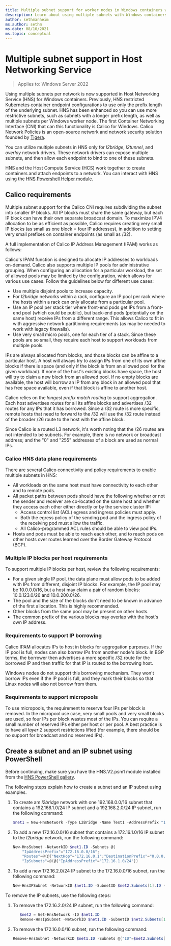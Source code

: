 ```yaml
---
title: Multiple subnet support for worker nodes in Windows containers with Calico for Windows
description: Learn about using multiple subnets with Windows containers using Calico.
author: sethmanheim
ms.author: sethm
ms.date: 08/10/2021
ms.topic: conceptual
---
```


# Multiple subnet support in Host Networking Service

> Applies to: Windows Server 2022

Using multiple subnets per network is now supported in Host Networking Service (HNS) for Windows containers. Previously, HNS restricted Kubernetes container endpoint configurations to use only the prefix length of the underlying subnet. HNS has been enhanced so you can use more restrictive subnets, such as subnets with a longer prefix length, as well as multiple subnets per Windows worker node. The first Container Networking Interface (CNI) that can this functionality is Calico for Windows. Calico Network Policies is an open-source network and network security solution founded by [Tigera](https://www.tigera.io/).

You can utilize multiple subnets in HNS only for _l2bridge_, _l2tunnel_, and _overlay_ network drivers. These network drivers can expose multiple subnets, and then allow each endpoint to bind to one of these subnets.

HNS and the Host Compute Service (HCS) work together to create containers and attach endpoints to a network. You can interact with HNS using the [HNS Powershell Helper module](https://www.powershellgallery.com/packages/HNS/0.2.4).

## Calico requirements

Multiple subnet support for the Calico CNI requires subdividing the subnet into smaller IP blocks. All IP blocks must share the same gateway, but each IP block can have their own separate broadcast domain. To maximize IPV4 allocation to be as efficient as possible, Calico requires creating very small IP blocks (as small as one block = four IP addresses), in addition to setting very small prefixes on container endpoints (as small as /32).

A full implementation of Calico IP Address Management (IPAM) works as follows:

Calico's IPAM function is designed to allocate IP addresses to workloads on-demand. Calico also supports multiple IP pools for administrative grouping. When configuring an allocation for a particular workload, the set of allowed pools may be limited by the configuration, which allows for various use cases. Follow the guidelines below for different use cases:

- Use multiple disjoint pools to increase capacity.
- For _l2bridge_ networks within a rack, configure an IP pool per rack where the hosts within a rack can only allocate from a particular pool.
- Use an IP pool per stack tier where front-end pods get IPs from a front-end pool (which could be public), but back-end pods (potentially on the same host) receive IPs from a different range. This allows Calico to fit in with aggressive network partitioning requirements (as may be needed to work with legacy firewalls).
- Use very small micro pools, one for each tier of a stack. Since these pools are so small, they require each host to support workloads from multiple pools.

 IPs are always allocated from blocks, and those blocks can be affine to a particular host. A host will always try to assign IPs from one of its own affine blocks if there is space (and only if the block is from an allowed pool for the given workload). If none of the host's existing blocks have space, the host will try to claim a new block from an allowed pool. If no empty blocks are available, the host will borrow an IP from any block in an allowed pool that has free space available, even if that block is affine to another host.

Calico relies on the _longest prefix match routing_ to support aggregation. Each host advertises routes for all its affine blocks and advertises /32 routes for any IPs that it has borrowed. Since a /32 route is more specific, remote hosts that need to forward to the /32 will use the /32 route instead of the broader /26 route to the host with the affine block.

Since Calico is a routed L3 network, it's worth noting that the /26 routes are not intended to be subnets. For example, there is no network or broadcast address; and the "0" and "255" addresses of a block are used as normal IPs.

### Calico HNS data plane requirements

There are several Calico connectivity and policy requirements to enable multiple subnets in HNS:

- All workloads on the same host must have connectivity to each other and to remote pods.
- All packet paths between pods should have the following whether or not the sender and receiver are co-located on the same host and whether they access each other either directly or by the service cluster IP:
  - Access control list (ACL) egress and ingress policies must apply.
  - Both the egress policy of the sending pod and the ingress policy of the receiving pod must allow the traffic.
  - All Calico-programmed ACL rules should be able to view pod IPs.
 - Hosts and pods must be able to reach each other, and to reach pods on other hosts over routes learned over the Border Gateway Protocol (BGP).

### Multiple IP blocks per host requirements

To support multiple IP blocks per host, review the following requirements:

- For a given single IP pool, the data plane must allow pods to be added with IPs from different, disjoint IP blocks. For example, the IP pool may be 10.0.0.0/16, but a host may claim a pair of random blocks: 10.0.123.0/26 and 10.0.200.0/26.
- The pool and the size of the blocks don't need to be known in advance of the first allocation. This is highly recommended.
- Other blocks from the same pool may be present on other hosts.
- The common prefix of the various blocks may overlap with the host's own IP address.

### Requirements to support IP borrowing

Calico IPAM allocates IPs to host in blocks for aggregation purposes. If the IP pool is full, nodes can also _borrow_ IPs from another node's block. In BGP terms, the borrower then advertises a more specific /32 route for the borrowed IP and then traffic for that IP is routed to the borrowing host.

Windows nodes do not support this borrowing mechanism. They won't borrow IPs even if the IP pool is full, and they mark their blocks so that Linux nodes will also not borrow from them.

### Requirements to support micropools

To use micropools, the requirement to reserve four IPs per block is removed. In the micropool use case, very small pools and very small blocks are used, so four IPs per block wastes most of the IPs. You can require a small number of reserved IPs either per host or per pool.
A best practice is to have all _layer 2_ support restrictions lifted (for example, there should be no support for broadcast and no reserved IPs).

## Create a subnet and an IP subnet using PowerShell

Before continuing, make sure you have the HNS.V2.psm1 module installed from the [HNS PowerShell gallery](https://www.powershellgallery.com/packages/HNS/0.2.4).

The following steps explain how to create a subnet and an IP subnet using examples.

1. To create am _l2bridge_ network with one 192.168.0.0/16 subnet that contains a 192.168.1.0/24 IP subnet and a 192.168.2.0/24 IP subnet, run the following command:

   ```powershell
   $net1 = New-HnsNetwork -Type L2Bridge -Name Test1 -AddressPrefix "192.168.0.0/16" -Gateway "192.168.0.1" -Verbose -IPSubnets @(@{"IpAddressPrefix"="192.168.1.0/24";"Flags"=0},@{"IpAddressPrefix"="192.168.2.0/24";"Flags"=[IPSubnetFlags]::EnableBroadcast})
   ```

2. To add a new 172.16.0.0/16 subnet that contains a 172.16.1.0/16 IP subnet to the _l2bridge_ network, run the following command:

   ```powershell
   New-HnsSubnet -NetworkID $net1.ID -Subnets @{
       "IpAddressPrefix"="172.16.0.0/16";
       "Routes"=@(@{"NextHop"="172.16.0.1";"DestinationPrefix"="0.0.0.0"});
       "IpSubnets"=@(@{"IpAddressPrefix"="172.16.1.0/24"})
   ```

3. To add a new 172.16.2.0/24 IP subnet to the 172.16.0.0/16 subnet, run the following command:

   ```powershell
   New-HnsIPSubnet -NetworkID $net1.ID -SubnetID $net2.Subnets[1].ID -IPSubnets @{"IpAddressPrefix"="172.16.2.0/24";"Flags"=0}
   ```

To remove the IP subnets, use the following steps:

1. To remove the 172.16.2.0/24 IP subnet, run the following command:

   ```powershell
      $net2 = Get-HnsNetwork -ID $net1.ID
      Remove-HnsIpSubnet -NetworkID $net1.ID -SubnetID $net2.Subnets[1].ID -IPSubnets @{"ID"=$net2.Subnets[1].IPSubnets[1].ID}
   ```

2. To remove the 172.16.0.0/16 subnet, run the following command:

   ```powershell
   Remove-HnsSubnet -NetworkID $net1.ID -Subnets @{"ID"=$net2.Subnets[1].ID}
   ```
